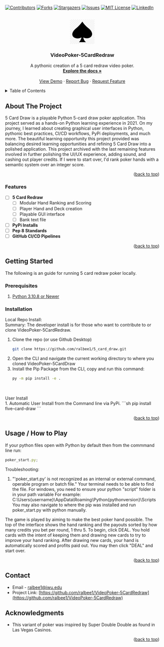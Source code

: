 <a name="readme-top"></a>

<!-- VideoPoker-5CardRedraw -->
[![Contributors][contributors-shield]][contributors-url]
[![Forks][forks-shield]][forks-url]
[![Stargazers][stars-shield]][stars-url]
[![Issues][issues-shield]][issues-url]
[![MIT License][license-shield]][license-url]
[![LinkedIn][linkedin-shield]][linkedin-url]


<!-- PROJECT LOGO -->
<br />
<div align="center">
  <a href="https://github.com/ralbee1/VideoPoker-5CardRedraw">
    <img src="documentation/logo.png" alt="Logo" width="80" height="80">
  </a>

<h3 align="center">VideoPoker-5CardRedraw</h3>

  <p align="center">
    A pythonic creation of a 5 card redraw video poker.
    <br />
    <a href="https://github.com/ralbee1/VideoPoker-5CardRedraw"><strong>Explore the docs »</strong></a>
    <br />
    <br />
    <a href="https://github.com/ralbee1/VideoPoker-5CardRedraw">View Demo</a>
    ·
    <a href="https://github.com/ralbee1/VideoPoker-5CardRedraw/issues">Report Bug</a>
    ·
    <a href="https://github.com/ralbee1/VideoPoker-5CardRedraw/issues">Request Feature</a>
  </p>
</div>



<!-- TABLE OF CONTENTS -->
<details>
  <summary>Table of Contents</summary>
  <ol>
    <li>
      <a href="#about-the-project">About The Project</a>
      <ul>
        <li><a href="#built-with">Built With</a></li>
        <li><a href="#Features">Features</a></li>
      </ul>
    </li>
    <li>
      <a href="#getting-started">Getting Started</a>
      <ul>
        <li><a href="#prerequisites">Prerequisites</a></li>
        <li><a href="#installation">Installation</a></li>
      </ul>
    </li>
    <li><a href="#usage">Usage</a></li>
    <li><a href="#contact">Contact</a></li>
    <li><a href="#acknowledgments">Acknowledgments</a></li>
  </ol>
</details>


<!-- ABOUT THE PROJECT -->
## About The Project
<!-- 
[![Product Name Screen Shot][product-screenshot]](https://example.com)
-->
5 Card Draw is a playable Python 5-card draw poker application. This project served as a hands-on Python learning experience in 2021. On my journey, I learned about creating graphical user interfaces in Python, pythonic best practices, CI/CD workflows, PyPi deployments, and much more. The beautiful learning opportunity this project provided was balancing desired learning opportunities and refining 5 Card Draw into a polished application. This project archived with the last remaining features involved in further polishing the UI/UX experience, adding sound, and cashing out player credits. If I were to start over, I'd rank poker hands with a semantic system over an integer score.
 

<p align="right">(<a href="#readme-top">back to top</a>)</p>


### Features

- [ ] **5 Card Redraw**
  - [ ] Modular Hand Ranking and Scoring
  - [ ] Player Hand and Deck creation
  - [ ] Playable GUI interface
  - [ ] Bank text file
- [ ] **PyPi Installs**
- [ ] **Pep 8 Standards**
- [ ] **GitHub CI/CD Pipelines**

<p align="right">(<a href="#readme-top">back to top</a>)</p>


<!-- GETTING STARTED -->
## Getting Started

The following is an guide for running 5 card redraw poker locally.

### Prerequisites

1. [Python 3.10.8 or Newer](https://www.python.org/downloads/release/python-3108/)


### Installation

Local Repo Install:
<br/>
Summary: The developer install is for those who want to contribute to or clone VideoPoker-5CardRedraw.
1. Clone the repo (or use Github Desktop)
   ```sh
   git clone https://github.com/ralbee1/5_card_draw.git
   ```
2. Open the CLI and navigate the current working directory to where you cloned VideoPoker-5CardDraw
3. Install the Pip Package from the CLI, copy and run this command:
   ```sh
   py -m pip install -e .
   ```
<br/>
<br/>
User Install
<br/>
1. Automatic User Install from the Command line via PyPi.
   ```sh
   pip install five-card-draw
   ```

<p align="right">(<a href="#readme-top">back to top</a>)</p>

<!-- USAGE EXAMPLES -->
## Usage / How to Play
If your python files open with Python by default then from the commmand line run:

  ```js
  poker_start.py;
  ```

Troubleshooting:
1. "'poker_start.py' is not recognized as an internal or external command, operable program or batch file."
  Your terminal needs to be able to find the file. For windows, you need to ensure your python "script" folder is in your path variable
  For example: C:\Users\{username}\AppData\Roaming\Python\{pythonversion}\Scripts
  You may also navigate to where the pip was installed and run poker_start.py with python manually.

The game is played by aiming to make the best poker hand possible. The top of the interface shows the hand ranking and the payouts sorted by how many credits you bet per round, 1 thru 5. To begin, click DEAL. You hold cards with the intent of keeping them and drawing new cards to try to improve your hand ranking. After drawing new cards, your hand is automatically scored and profits paid out. You may then click "DEAL" and start over.

<p align="right">(<a href="#readme-top">back to top</a>)</p>


<!-- CONTACT -->
## Contact

* []()Email - ralbee1@iwu.edu
* []()Project Link: [https://github.com/ralbee1/VideoPoker-5CardRedraw](https://github.com/ralbee1/VideoPoker-5CardRedraw)



<!-- ACKNOWLEDGMENTS -->
## Acknowledgments

* []() This variant of poker was inspired by Super Double Double as found in Las Vegas Casinos.

<p align="right">(<a href="#readme-top">back to top</a>)</p>



<!-- MARKDOWN LINKS & IMAGES -->
<!-- https://www.markdownguide.org/basic-syntax/#reference-style-links -->
[contributors-shield]: https://img.shields.io/github/contributors/ralbee1/VideoPoker-5CardRedraw.svg?style=for-the-badge
[contributors-url]: https://github.com/ralbee1/VideoPoker-5CardRedraw/graphs/contributors
[forks-shield]: https://img.shields.io/github/forks/ralbee1/VideoPoker-5CardRedraw.svg?style=for-the-badge
[forks-url]: https://github.com/ralbee1/VideoPoker-5CardRedraw/network/members
[stars-shield]: https://img.shields.io/github/stars/ralbee1/VideoPoker-5CardRedraw.svg?style=for-the-badge
[stars-url]: https://github.com/ralbee1/VideoPoker-5CardRedraw/stargazers
[issues-shield]: https://img.shields.io/github/issues/ralbee1/VideoPoker-5CardRedraw.svg?style=for-the-badge
[issues-url]: https://github.com/ralbee1/VideoPoker-5CardRedraw/issues
[license-shield]: https://img.shields.io/github/license/ralbee1/VideoPoker-5CardRedraw.svg?style=for-the-badge
[license-url]: https://github.com/ralbee1/VideoPoker-5CardRedraw/blob/master/LICENSE.txt
[linkedin-shield]: https://img.shields.io/badge/-LinkedIn-black.svg?style=for-the-badge&logo=linkedin&colorB=555
[linkedin-url]: https://linkedin.com/in/Richard-Albee
[product-screenshot]: images/screenshot.png
[python.org]: https://www.python.org/static/img/python-logo.png
[python-url]: https://www.python.org/
[pypi.org]: https://pypi.org/static/images/logo-small.2a411bc6.svg
[pypi-url]: https://pypi.org/project/pip/
